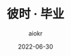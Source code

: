 ---
title: 彼时 · 毕业
date: 2022-06-30
author: aiokr
cover: https://imgur.lzmun.com/picgo/after2022/我们毕业了-2022-10-04.jpg_itp
layout: album
permalink: /graduate-2022/
location: 南宁师范大学五合校区
photos:
  - https://imgur.lzmun.com/picgo/after2022/我们毕业了-2022-10-04.jpg_itp
  - https://imgur.lzmun.com/picgo/after2022/202209112241295.png_itp
  - https://imgur.lzmun.com/picgo/after2022/202209112241772.png_itp
  - https://imgur.lzmun.com/picgo/after2022/2022届经管院全体本科生毕业合影.jpg_itp
  - https://imgur.lzmun.com/picgo/after2022/18文管毕业合影.jpg_itp
  - https://imgur.lzmun.com/picgo/after2022/202211051249834.jpg_itp
  - https://imgur.lzmun.com/picgo/after2022/202211051250157.jpg_itp
  - https://imgur.lzmun.com/picgo/after2022/202211051250522.jpg_itp
  - https://imgur.lzmun.com/picgo/after2022/202211051250480.jpg_itp
  - https://imgur.lzmun.com/picgo/after2022/202211051251978.jpg_itp
  - https://imgur.lzmun.com/picgo/after2022/202211051237729.jpg_itp
  - https://imgur.lzmun.com/picgo/after2022/202211051237691.jpg_itp
  - https://imgur.lzmun.com/picgo/after2022/202211051243603.jpg_itp
  - https://imgur.lzmun.com/picgo/after2022/202211051244860.jpg_itp
  - https://imgur.lzmun.com/picgo/after2022/202211051238386.jpg_itp
  - https://imgur.lzmun.com/picgo/after2022/202211051242128.jpg_itp
  - https://imgur.lzmun.com/picgo/after2022/202211051242963.jpg_itp
  - https://imgur.lzmun.com/picgo/after2022/202211051241867.jpg_itp
  - https://imgur.lzmun.com/picgo/after2022/202211051240207.jpg_itp
---